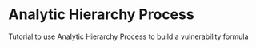 # Analytic Hierarchy Process

Tutorial to use Analytic Hierarchy Process to build a vulnerability formula
